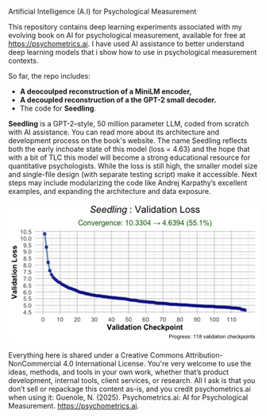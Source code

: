 Artificial Intelligence (A.I) for Psychological Measurement

This repository contains deep learning experiments associated with my evolving book on AI for psychological measurement, available for free at https://psychometrics.ai. I have used AI assistance to better understand deep learning models that i show how to use in psychological measurement contexts. 

So far, the repo includes:
- **A deocoulped reconstruction of a MiniLM encoder,**
- **A decoupled reconstruction of a the GPT-2 small decoder.**
- The code for **Seedling**.

**Seedling** is a GPT-2–style, 50 million parameter LLM, coded from scratch with AI assistance. You can read more about its architecture and development process on the book's website. The name Seedling reflects both the early inchoate state of this model (loss = 4.63) and the hope that with a bit of TLC this model will become a strong educational resource for quantitative psychologists. While the loss is still high, the smaller model size and single-file design (with separate testing script) make it accessible. Next steps may include modularizing the code like Andrej Karpathy’s excellent examples, and expanding the architecture and data exposure.

![Seedling Loss](images/Seedling-loss-MeasureCo.ai.png)

Everything here is shared under a Creative Commons Attribution-NonCommercial 4.0 International License. You're very welcome to use the ideas, methods, and tools in your own work, whether that’s product development, internal tools, client services, or research. All I ask is that you don’t sell or repackage this content as-is, and you credit psychometrics.ai when using it: Guenole, N. (2025). Psychometrics.ai: AI for Psychological Measurement. https://psychometrics.ai. 
